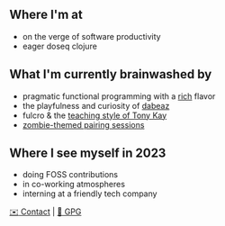 ##     Where I'm at

- on the verge of software productivity
- eager doseq clojure

## What I'm currently brainwashed by

- pragmatic functional programming with a [rich](https://www.youtube.com/watch?v=-6BsiVyC1kM "Rich Hickey: The Value of Values") flavor
- the playfulness and curiosity of [dabeaz](https://www.youtube.com/watch?v=pkCLMl0e_0k " David Beazley: Lambda Calculus from the Ground Up")
- fulcro & the [teaching style of Tony Kay](https://www.youtube.com/playlist?list=PLVi9lDx-4C_TBRiHfjnjXaK2J3BIUDPnf "Tony Kay: Grokking Fulcro Series")
- [zombie-themed pairing sessions](https://youtu.be/6qnNtVdf08Q "braaains")
  
## Where I see myself in 2023

- doing FOSS contributions
- in co-working atmospheres
- interning at a friendly tech company

[:envelope: Contact](mailto:adrech@grooveroom.de "adrech@grooveroom.de") | [:key: GPG](https://raw.githubusercontent.com/adrech/adrech/master/adrech.asc)
